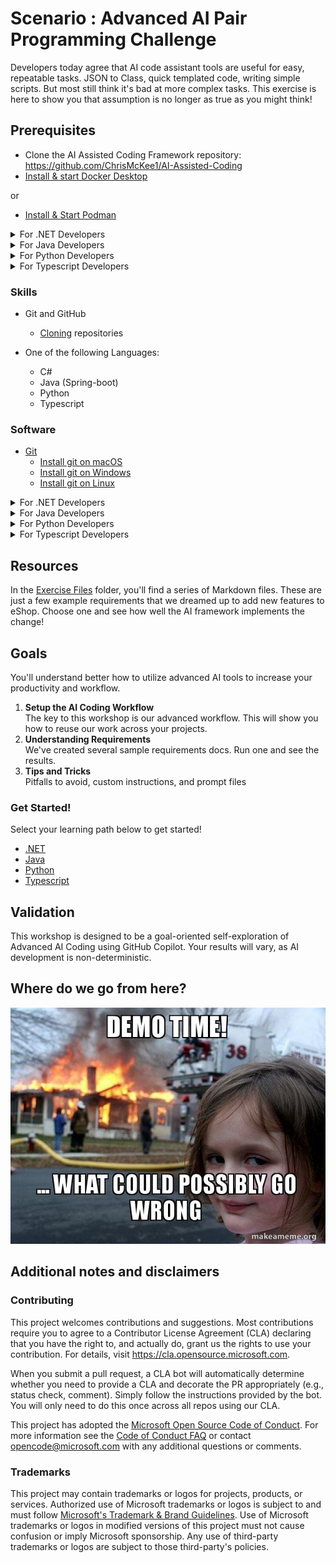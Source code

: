 # Scenario : Advanced AI Pair Programming Challenge

Developers today agree that AI code assistant tools are useful for easy, repeatable tasks. JSON to Class, quick templated code, writing simple scripts. But most still think it's bad at more complex tasks. This exercise is here to show you that assumption is no longer as true as you might think!


## Prerequisites

- Clone the AI Assisted Coding Framework repository: https://github.com/ChrisMcKee1/AI-Assisted-Coding
- [Install & start Docker Desktop](https://docs.docker.com/get-started/get-docker/) 

or

- [Install & Start Podman](https://podman.io/docs/installation)



<details>
<summary> For .NET Developers</summary>

- Clone the eShop repository: https://github.com/dotnet/eshop
</details>

<details>
<summary> For Java Developers</summary>

- Clone the Pet Clinic repository: https://github.com/azure-samples/spring-petclinic-microservices
</details>

<details>
<summary> For Python Developers</summary>

- Clone the InvenTree repository: https://github.com/inventree/InvenTree
</details>

<details>
<summary> For Typescript Developers</summary>

- Clone the https://github.com/mrWh1te/ngLibrary repository: 
</details>

### Skills

- Git and GitHub
  - [Cloning](https://docs.github.com/github/creating-cloning-and-archiving-repositories/cloning-a-repository-from-github/cloning-a-repository) repositories

- One of the following Languages:
   - C#
   - Java (Spring-boot)
   - Python
   - Typescript

### Software

- [Git](https://git-scm.com/downloads)
  - [Install git on macOS](https://git-scm.com/download/mac)
  - [Install git on Windows](https://git-scm.com/download/win)
  - [Install git on Linux](https://git-scm.com/download/linux)


<details>
<summary> For .NET Developers</summary>

- [Visual Studio Code](https://code.visualstudio.com/)
- [.NET 9 SDK](https://dot.net/download?cid=eshop)
</details>

<details>
<summary> For Java Developers</summary>

Supported IDE's:
- [Visual Studio Code](https://code.visualstudio.com/)
- [Jetbrains IntelliJ](https://www.jetbrains.com/idea/)
</details>

<details>
<summary> For Python Developers</summary>

Supported IDE's:
- [Visual Studio Code](https://code.visualstudio.com/)
- [Jetbrains Pycharm](https://www.jetbrains.com/pycharm/)
</details>

<details>
<summary> For Typescript Developers</summary>

- [Visual Studio Code](https://code.visualstudio.com/)
</details>


## Resources

In the [Exercise Files](./exercise-files/) folder, you'll find a series of Markdown files. These are just a few example requirements that we dreamed up to add new features to eShop. Choose one and see how well the AI framework implements the change!

## Goals

You'll understand better how to utilize advanced AI tools to increase your productivity and workflow.

1. **Setup the AI Coding Workflow**  
   The key to this workshop is our advanced workflow. This will show you how to reuse our work across your projects.
1. **Understanding Requirements**  
   We've created several sample requirements docs. Run one and see the results.
1. **Tips and Tricks**  
   Pitfalls to avoid, custom instructions, and prompt files

### Get Started!

Select your learning path below to get started!
- [.NET](./goals/dotnet/1-setup.md)
- [Java](./goals/java/1-setup.md)
- [Python](./goals/python/1-setup.md)
- [Typescript](./goals/typescript/1-setup.md)

## Validation

This workshop is designed to be a goal-oriented self-exploration of Advanced AI Coding using GitHub Copilot. Your results will vary, as AI development is non-deterministic.

## Where do we go from here?

![](./theme/assets/images/demo-time.jpg)

## Additional notes and disclaimers

### Contributing

This project welcomes contributions and suggestions.  Most contributions require you to agree to a Contributor License Agreement (CLA) declaring that you have the right to, and actually do, grant us the rights to use your contribution. For details, visit https://cla.opensource.microsoft.com.

When you submit a pull request, a CLA bot will automatically determine whether you need to provide a CLA and decorate the PR appropriately (e.g., status check, comment). Simply follow the instructions provided by the bot. You will only need to do this once across all repos using our CLA.

This project has adopted the [Microsoft Open Source Code of Conduct](https://opensource.microsoft.com/codeofconduct/). For more information see the [Code of Conduct FAQ](https://opensource.microsoft.com/codeofconduct/faq/) or contact [opencode@microsoft.com](mailto:opencode@microsoft.com) with any additional questions or comments.

### Trademarks

This project may contain trademarks or logos for projects, products, or services. Authorized use of Microsoft trademarks or logos is subject to and must follow [Microsoft's Trademark & Brand Guidelines](https://www.microsoft.com/legal/intellectualproperty/trademarks/usage/general). Use of Microsoft trademarks or logos in modified versions of this project must not cause confusion or imply Microsoft sponsorship. Any use of third-party trademarks or logos are subject to those third-party's policies.
